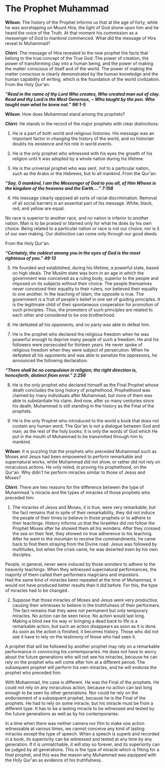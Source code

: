 The Prophet Muhammad
====================

**Wilson**: The history of the Prophet informs us that at the age of
forty, while he was worshipping on Mount Hira, the light of God shone
upon him and he heard the voice of the Truth. At that moment his
commission as a messenger of God to mankind commenced. What did the
message of Hira reveal to Muhammad?

**Chirri**: The message of Hira revealed to the new prophet the facts
that belong to the true concept of the True God: The power of creation,
the power of transforming clay into a human being, and the power of
making the matter conscious of itself and of the world. The power of
making the matter conscious is clearly demonstrated by the human
knowledge and the human capability of writing, which is the foundation
of the world civilization. From the Holy Qur'an:

***“Read in the name of thy Lord Who creates, Who created man out of
clay. Read and thy Lord is the Most Generous,*** ***–*** ***Who taught
by the pen. Who taught man what he knew not.” 96:1-5***

**Wilson**: How does Muhammad stand among the prophets?

**Chirri**: He stands in the record of the major prophets with clear
distinctions:

1. He is a part of both world and religious histories. His message was
an important factor in changing the history of the world, and no
historian doubts his existence and his role in world events.

2. He is the only prophet who witnessed with his eyes the growth of his
religion until it was adopted by a whole nation during his lifetime.

3. He is the universal prophet who was sent, not to a particular nation,
such as the Arabs or the Hebrews, but to all mankind. From the Qur'an:

***“Say, O mankind, I am the Messenger of God to you all, of Him Whose
is the kingdom of the heavens and the Earth….” 7:158***

4. His message clearly opposed all sorts of racial discrimination.
Removal of all social barriers is an essential part of his message.
White, black, red, and yellow are equal.

No race is superior to another race, and no nation is inferior to
another nation. Man is to be praised or blamed only for what he does by
his own choice. Being related to a particular nation or race is not our
choice, nor is it of our own making. Our distinction can come only
through our good deeds.

From the Holy Qur'an:

***“Certainly, the noblest among you in the eyes of God is the most
righteous of you.” 49:13***

5. He founded and established, during his lifetime, a powerful state,
based on high ideals. The Muslim state was born in an age in which the
government was conceived as a ruling body, superior to the people and
imposed on its subjects without their choice. The people themselves
never conceived their equality to their rulers, nor believed their
equality to one another. In the teaching of Islam, the opposite is true.
The government is a fruit of people's belief in one set of guiding
principles. It is the legitimate child of their spontaneous cooperation
for promotion of such principles. Thus, the promoters of such principles
are related to each other and considered to be one brotherhood.

6. He defeated all his opponents, and no party was able to defeat him.

7. He is the prophet who declared the religious freedom when he was
powerful enough to deprive many people of such a freedom. He and his
followers were persecuted for thirteen years. He never spoke of
religious freedom when they were subject of persecution. When he
defeated all his opponents and was able to penalize the oppressors, he
announced the following declaration:

***“There shall be no compulsion in religion; the right direction is,
henceforth, distinct from error.” 2:256***

8. He is the only prophet who declared himself as the Final Prophet
whose death concludes the long history of prophethood. Prophethood was
claimed by many individuals after Muhammad, but none of them was able to
substantiate his claim. And now, after so many centuries since his
death, Muhammad is still standing in the history as the Final of the
prophets.

9. He is the only Prophet who introduced to the world a book that does
not contain any human word. The Qur'an is not a dialogue between God and
man, as the rest of the holy books; it is only the words of God which He
put in the mouth of Muhammad to be transmitted through him to mankind.

**Wilson**: It is puzzling that the prophets who preceded Muhammad such
as Moses and Jesus had been empowered to perform remarkable and
supernatural works, while Muhammad did not show, or rather did not rely
on miraculous actions. He only relied, in proving his prophethood, on
the Qur'an. Why didn't he perform miracles similar to those of Jesus and
Moses?

**Chirri**: There are two reasons for the difference between the type of
Muhammad 's miracle and the types of miracles of those prophets who
preceded him:

1. The miracles of Jesus and Moses, it is true, were very remarkable;
but the fact remains that in spite of their remarkability, they did not
induce the people of their times to believe in those prophets or to
adhere to their teachings. History informs us that the Israelites did
not follow the Prophet Moses after he showed them all his wonders. After
they crossed the sea on their feet, they showed no true adherence to his
teaching. After he went to the mountain to receive the commandments, he
came back to find them straying from the Divine road. Jesus was followed
by multitudes, but when the crisis came, he was deserted even by his own
disciples.

People, in general, never were induced by those wonders to adhere to the
heavenly teachings. When they witnessed supernatural performances, the
majority of them called their performers magicians and impostors.  
 Had the same kind of miracles been repeated at the time of Muhammad, it
would not have produced better results than it did before. For this, the
type of miracles had to be changed .

2. Suppose that those miracles of Moses and Jesus were very productive,
causing their witnesses to believe in the truthfulness of their
performers. The fact remains that they were not permanent but only
temporary miracles. No action can be seen twice. No action would last
long. Making a blind see his way or bringing a dead back to life is a
remarkable action, but such an action disappears as soon as it is done.
As soon as the action is finished, it becomes history. Those who did not
see it have to rely on the testimony of those who had seen it.

A prophet that will be followed by another prophet may rely on a
remarkable performance in convincing his contemporaries. He does not
have to worry about the future generations who will not see his
miracles, because he can rely on the prophet who will come after him at
a different period. The subsequent prophet will perform his own
miracles, and he will endorse the prophet who preceded him.

With Muhammad, the case is different. He was the Final of the prophets.
He could not rely on any miraculous action, because no action can last
long enough to be seen by other generations. Nor could he rely on the
endorsement of a subsequent prophet, because he is the Final of the
prophets. He had to rely on some miracle, but his miracle must be from a
different type. It has to be a lasting miracle to be witnessed and
tested by the future generations as well as by his contemporaries.

In a time when there was neither camera nor film to make one action
witnessable at various times, we cannot conceive any kind of lasting
miracles except the type of speech. When a speech is superb and recorded
in a book, its superiority can be witnessed and tested at any time by
any generation. If it is unmatchable, it will stay so forever, and its
superiority can be judged by all generations. This is the type of
miracle which is fitting for a final prophet, and this was the reason
why Muhammad was equipped with the Holy Qur'an as evidence of his
truthfulness.


